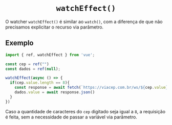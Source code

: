 <h1 align="center"><code>watchEffect()</code></h1>

O watcher `watchEffect()` é similar ao `watch()`, com a diferença de que não precisamos explicitar o recurso via parâmetro.

## Exemplo

```ts
import { ref, watchEffect } from 'vue';

const cep = ref("")
const dados = ref(null);

watchEffect(async () => {
  if(cep.value.length == 8){
    const response = await fetch(`https://viacep.com.br/ws/${cep.value}/json/`)
    dados.value = await response.json()
  }
})
```

Caso a quantidade de caracteres do `cep` digitado seja igual a `8`, a requisição é feita, sem a necessidade de passar a variável via parâmetro.